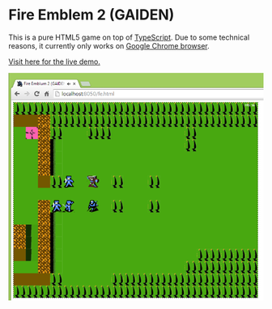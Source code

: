 # Fire Emblem 2 (GAIDEN)

This is a pure HTML5 game on top of [TypeScript](http://www.typescriptlang.org). Due to some technical reasons, it currently only works on [Google Chrome browser](http://www.google.com/chrome).

[Visit here for the live demo. ](http://amazingmolly.com/fe2/)

![](https://raw.githubusercontent.com/amazingmolly/fireemblem/master/snapshot/fe.capture.png)